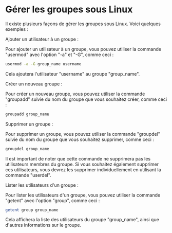 # Gérer les groupes sous Linux

Il existe plusieurs façons de gérer les groupes sous Linux. Voici quelques exemples :

Ajouter un utilisateur à un groupe :

Pour ajouter un utilisateur à un groupe, vous pouvez utiliser la commande "usermod" avec l'option "-a" et "-G", comme ceci :

```bash
usermod -a -G group_name username
```

Cela ajoutera l'utilisateur "username" au groupe "group\_name".

Créer un nouveau groupe :

Pour créer un nouveau groupe, vous pouvez utiliser la commande "groupadd" suivie du nom du groupe que vous souhaitez créer, comme ceci :

```bash
groupadd group_name
```

Supprimer un groupe :

Pour supprimer un groupe, vous pouvez utiliser la commande "groupdel" suivie du nom du groupe que vous souhaitez supprimer, comme ceci :

```bash
groupdel group_name
```

Il est important de noter que cette commande ne supprimera pas les utilisateurs membres du groupe. Si vous souhaitez également supprimer ces utilisateurs, vous devrez les supprimer individuellement en utilisant la commande "userdel".

Lister les utilisateurs d'un groupe :

Pour lister les utilisateurs d'un groupe, vous pouvez utiliser la commande "getent" avec l'option "group", comme ceci :

```bash
getent group group_name
```

Cela affichera la liste des utilisateurs du groupe "group\_name", ainsi que d'autres informations sur le groupe.
